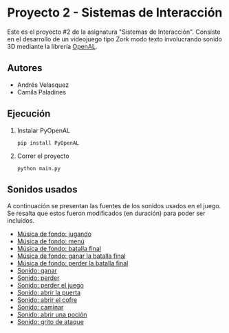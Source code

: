 # Proyecto 2 - Sistemas de Interacción

Este es el proyecto #2 de la asignatura "Sistemas de Interacción". Consiste en el desarrollo de un videojuego tipo Zork modo texto involucrando sonido 3D mediante la librería [OpenAL](https://pypi.org/project/PyOpenAL/).

## Autores

-   Andrés Velasquez
-   Camila Paladines

## Ejecución

1. Instalar PyOpenAL
    ```
    pip install PyOpenAL
    ```
2. Correr el proyecto
    ```
    python main.py
    ```

## Sonidos usados

A continuación se presentan las fuentes de los sonidos usados en el juego. Se resalta que estos fueron modificados (en duración) para poder ser incluídos.

-   [Música de fondo: jugando](https://youtu.be/gbVpNqiR0YA)
-   [Música de fondo: menú](https://youtu.be/FJG1u8HXCls)
-   [Música de fondo: batalla final](https://youtu.be/clQPYvJkw9M)
-   [Música de fondo: ganar la batalla final](https://youtu.be/clQPYvJkw9M)
-   [Música de fondo: perder la batalla final](https://youtu.be/clQPYvJkw9M)
-   [Sonido: ganar](https://youtu.be/Ah0UJTxwAxg)
-   [Sonido: perder](https://youtu.be/bceGNIg-rqI)
-   [Sonido: perder el juego](https://youtu.be/bug1b0fQS8Y)
-   [Sonido: abrir la puerta](https://youtu.be/92YfzPu3Ukc)
-   [Sonido: abrir el cofre](https://youtu.be/jEheNftCtyQ)
-   [Sonido: caminar](https://youtu.be/3I2pHlBCWFk)
-   [Sonido: abrir una poción](https://youtu.be/CjlHt8hIwhg)
-   [Sonido: grito de ataque](https://youtu.be/NNCu8JIjIfo)

